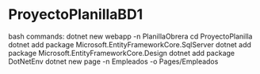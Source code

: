 # ProyectoPlanillaBD1

bash commands:
dotnet new webapp -n PlanillaObrera
cd ProyectoPlanilla
dotnet add package Microsoft.EntityFrameworkCore.SqlServer
dotnet add package Microsoft.EntityFrameworkCore.Design
dotnet add package DotNetEnv
dotnet new page -n Empleados -o Pages/Empleados 